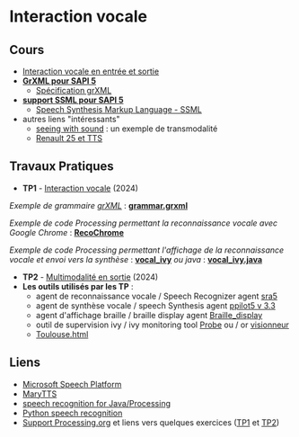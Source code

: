 # Interaction vocale

## Cours
* [Interaction vocale en entrée et sortie](https://github.com/truillet/ups/blob/master/m2ihm/Cours/I_V(IO)_Master_2_9.pdf)
* **[GrXML pour SAPI 5](https://github.com/truillet/ups/blob/master/m2ihm/Cours/GrXML.pdf)**
   * [Spécification grXML](https://www.w3.org/TR/speech-grammar)
* **[support SSML pour SAPI 5](https://github.com/truillet/upssitech/blob/master/SRI/3A/IHM/Memo/ssml.pdf)**
   * [Speech Synthesis Markup Language - SSML](https://www.w3.org/TR/speech-synthesis11) 
* autres liens "intéressants"
   * [seeing with sound](https://www.seeingwithsound.com/webvoice/webvoice.htm) : un exemple de transmodalité 
   * [Renault 25 et TTS](https://www.dailymotion.com/video/x2vt9b)


## Travaux Pratiques
* **TP1** - [Interaction vocale](https://github.com/truillet/ups/blob/master/m2ihm/TP/lab1_vocal.md) (2024)

_Exemple de grammaire [grXML](https://github.com/truillet/ups/blob/master/m2ihm/Cours/GrXML.pdf)_ : **[grammar.grxml](https://github.com/truillet/ups/blob/master/m2ihm/TP/grammar.grxml)**

_Exemple de code Processing permettant la reconnaissance vocale avec Google Chrome_ : **[RecoChrome](https://github.com/truillet/international/blob/master/utt/code/RecoChrome.zip)**

_Exemple de code Processing permettant l'affichage de la reconnaissance vocale et envoi vers la synthèse_ : **[vocal_ivy](https://github.com/truillet/upssitech/blob/master/SRI/3A/IHM/TP/Code/vocal_ivy.zip)** _ou java_ : **[vocal_ivy.java](https://github.com/truillet/ups/blob/master/m2ihm/TP/vocal_ivy.java)**


* **TP2** - [Multimodalité en sortie](https://github.com/truillet/ups/blob/master/m2ihm/TP/lab2_multimodalite.md) (2024)
* **Les outils utilisés par les TP** : 
  * agent de reconnaissance vocale / Speech Recognizer agent [sra5](https://github.com/truillet/upssitech/blob/master/SRI/3A/IHM/TP/Code/sra5.zip)
  * agent de synthèse vocale / speech Synthesis agent [ppilot5 v 3.3](https://github.com/truillet/ivy/blob/master/agents/ppilot5_3.3.zip)
  * agent d'affichage braille / braille display agent [Braille_display](https://github.com/truillet/ups/blob/master/m2ihm/TP/Braille_display.zip)
  * outil de supervision ivy / ivy monitoring tool [Probe](https://github.com/truillet/ivy/blob/master/code/Probe.zip) ou / or [visionneur](https://github.com/truillet/upssitech/blob/master/SRI/3A/IHM/TP/Outils/visionneur_1_2.zip) 
  * [Toulouse.html](https://github.com/truillet/ups/blob/master/m2ihm/TP/Toulouse.html)
 

## Liens
* [Microsoft Speech Platform](https://docs.microsoft.com/en-us/previous-versions/office/developer/speech-technologies/hh361572(v%3doffice.14))
* [MaryTTS](http://mary.dfki.de)
* [speech recognition for Java/Processing](http://florianschulz.info/stt/)
* [Python speech recognition](https://pypi.org/project/SpeechRecognition/)
* [Support Processing.org](https://github.com/truillet/upssitech/blob/master/SRI/1A/Cours/C_processing.org_2.3.pdf) et liens vers quelques exercices ([TP1](https://github.com/truillet/upssitech/blob/master/SRI/1A/TP/TP1_processing.pdf) et [TP2](https://github.com/truillet/upssitech/blob/master/SRI/1A/TP/TP2_processing.pdf))
